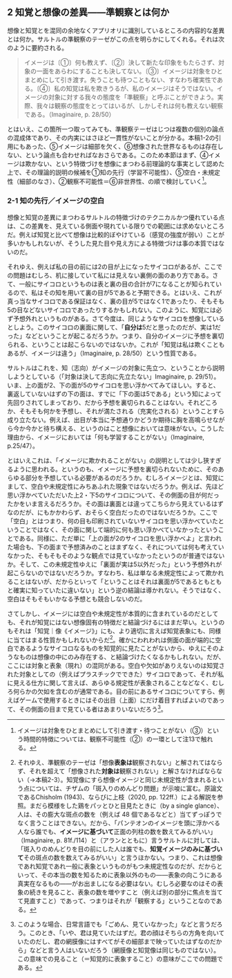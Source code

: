 ## 2 知覚と想像の差異——準観察とは何か

想像と知覚とを混同の余地なくアプリオリに識別しているところの内容的な差異とは何か。サルトルの準観察のテーゼがこの点を明らかにしてくれる。それは次のように要約される。

> イメージは〔①〕何も教えず、〔②〕決して新たな印象をもたらさず、対象の一面をあらわにすることも決してない。〔③〕イメージは対象をひとまとめにして引き渡す。失うことも待つこともない、すなわち確実性である。〔④〕私の知覚は私を欺きうるが、私のイメージはそうではない。イメージの対象に対する我々の態度を「準観察」と呼ぶことができよう。実際、我々は観察の態度をとってはいるが、しかしそれは何も教えない観察である。（Imaginaire, p. 28/50）

とはいえ、この箇所一つ取ってみても、準観察テーゼはじつは複数の個別の論点の混成体であり、その内実にはさほど一貫性がないことが分かる。本稿1-2の引用にもあった、⑤イメージは細部を欠く、⑥想像された世界なるものは存在しない、という論点も合わせればなおさらである。このため本節はまず、④イメージは欺かない、という特徴づけを想像にまつわる前理論的な事実として認めた上で、その理論的説明の候補を①知の先行（学習不可能性）、⑤空白・未規定性（細部のなさ）、②観察不可能性＝⑥非世界性、の順で検討していく[^9]。

### 2-1 知の先行／イメージの空白

想像と知覚の差異にまつわるサルトルの特徴づけのテクニカルかつ優れている点は、この差異を、見えている側面や現れている限りでの範囲には求めないところだ。例えば知覚と比べて想像は比較的ぼやけている（感覚の強度が弱い）ことが多いかもしれないが、そうした見た目や見え方による特徴づけは事の本質ではないのだ。

それゆえ、例えば私の目の前には2の目が上になったサイコロがあるが、ここでの問題はむしろ、机に接していて私には見えない裏側の面のあり方である。さて、一般にサイコロというものは表と裏の目の合計が7になることが知られているので、私はその知を用いて裏の目が5であると予期できる。とはいえ、これが真っ当なサイコロである保証はなく、裏の目が5ではなく1であったり、そもそも5の目などないサイコロであったりするかもしれない。このように、知覚には必ず予想外れというものがある。さて今度は、同じようなサイコロを想像しているとしよう。このサイコロの裏面に関して、「**自分は**5だと思ったのだが、実は1だった」などということが起こるだろうか。つまり、自分のイメージに予想を裏切られる、ということは起こらないのではないか。これが「知覚は私は欺くこともあるが、イメージは違う」（Imaginaire, p. 28/50）という性質である。

サルトルはこれを、知（志向）がイメージの対象に先立つ、ということから説明しようとしている（「対象は決して志向に先立たない」Imaginaire, p. 29/51）。いま、上の面が2、下の面が5のサイコロを思い浮かべてみてほしい。すると、裏返していないはずの下の面は、すでに「下の面は5である」という知によって先回りされてしまっており、だから予想を裏切られることはない。それどころか、そもそも何かを予想し、それが満たされる（充実化される）ということすら成り立たない。例えば、出目が本当に予想通りかどうか期待に胸を高鳴らせながら今か今かと待ち構える、というのはこと想像においては意味がない。こうした理由から、イメージにおいては「何も学習することがない」（Imaginaire, p.25/47）。

とはいえこれは、「イメージに欺かれることがない」の説明としては少し狭すぎるように思われる。というのも、イメージに予想を裏切られないために、そのあらゆる部分を予想している必要があるのだろうか。むしろイメージとは、知覚にまして、空白や未規定性にみちあふれた現象ではないだろうか。例えば、先ほど思い浮かべていただいた上2・下5のサイコロについて、その側面の目が何だったかをいま言えるだろうか。その面は裏面とは違ってこちらから見えているはずなのだが、にもかかわらず、おそらく空白だったのではないだろうか。ここで「空白」とはつまり、何の目も印刷されていないサイコロを思い浮かべていたということではなく、その面に関して端的に何も思い浮かべていなかったということである。同様に、ただ単に「上の面が2のサイコロを思い浮かべよ」と言われた場合も、下の面まで予想済みのことはまずなく、それについては何も考えていなかった、そもそもそのような観点では見ていなかったというのが普通ではないか。そして、この未規定性ゆえに「裏面が実は5以外だった」という予想外れが起こらないのではないだろうか。すなわち、私は単なる未規定性によって欺かれることはないが、だからといって「ということはそれは裏面が5であるともともと確実に知っていたに違いない」という逆の結論は導かれない。そうではなく、空白はそもそもいかなる予想とも競合しないのだ。

さてしかし、イメージには空白や未規定性が本質的に含まれているのだとしても、それが知覚にはない想像固有の特徴だと結論づけるにはまだ早い。というのもそれは「知覚｜像《イメージ》」にも、より適切に言えば知覚表象にも、同様に当てはまる性質かもしれないからだ[^10]。確かにわれわれは側面の面が端的に空白であるようなサイコロなるものを知覚的に見たことがないから、ゆえにそのようなものは想像の中にのみ存在する、と結論づけたくなるかもしれない。だが、ここには対象と表象（現れ）の混同がある。空白や欠如がありえないのは知覚された対象としての（例えばプラスチックでできた）サイコロであって、それが私に見える仕方に関して言えば、あらゆる規定性が表象されることなどなく、むしろ何らかの欠如を含むのが通常である。目の前にあるサイコロについてすら、例えばゲームで使用するときにはその出目（上面）にだけ着目すればよいのであって、その側面の目まで見ている者はあまりいないだろう[^11]。

[^9]: イメージは対象をひとまとめにして引き渡す・待つことがない（③）という時間的特徴については、観察不可能性（②）の一環として注13<!-- TODO: 後続注参照がずれる -->で触れる。

[^10]: それゆえ、準観察のテーゼは「想像**表象は**観察されない」と解されてはならず、それを超えて「想像された**対象は**観察されない」と解さなければならない（→本稿2-3）。知覚像にすら想像イメージと同じ未規定性が含まれるという点については、チザムの「斑入りのめんどり問題」が示唆に富む。原論文であるChisholm  (1943)、ならびに上枝（2020,  pp. 122ff.）による解説を参照。まだら模様をした鶏をパッとひと目見たときに（by a single  glance）、人は、その膨大な斑点の数を（例えば 48 個であるなどと）当てずっぽうでなく言うことはできない。だから、「パンテオンのイメージを頭に浮かべる人なら誰でも、**イメージに基づいて**正面の列柱の数を数えてみるがいい」（Imaginaire, p. 81f./114）と（アランとともに）言うサルトルに対しては、「斑入りのめんどりを目の前にした人は誰でも、**知覚イメージのみに基づいて**その斑点の数を数えてみるがいい」と言うほかない。つまり、これは想像であれ知覚であれ一般に表象というものがもつ未規定性なのだが、だからといって、その本当の数を知るために表象以外のもの——表象の向こうにある真実在なるもの——がお出ましになる必要はない。むしろ必要なのはその表象の続きを見ること、表象の数を増やすこと（例えば別の部分に焦点を当てて見直すこと）であって、つまりはそれが「観察する」ということなのである。

[^11]: このような場合、日常言語でも「ごめん、見ていなかった」などと言うだろう。このとき、「いや、君は見ていたはずだ。君の顔はそちらの方角を向いていたのだし、君の網膜像にはすべてがその細部まで映っていたはずなのだから」などと言う人はいないだろう（網膜像と知覚像は同じものではない）。この意味での見ること（＝知覚的に表象すること）の意味がここでの問題である。

